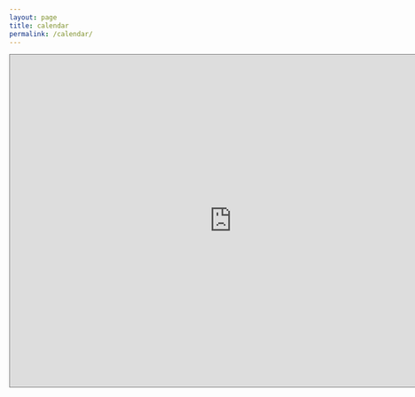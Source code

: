 ```yaml
---
layout: page
title: calendar
permalink: /calendar/
---
```


<iframe src="https://calendar.google.com/calendar/embed?height=600&wkst=1&bgcolor=%23ffffff&ctz=Asia%2FTehran&src=bmlrb29sYWJiYWZpQGdtYWlsLmNvbQ&color=%23039BE5" style="border:solid 1px #777" width="800" height="600" frameborder="0" scrolling="no"></iframe>